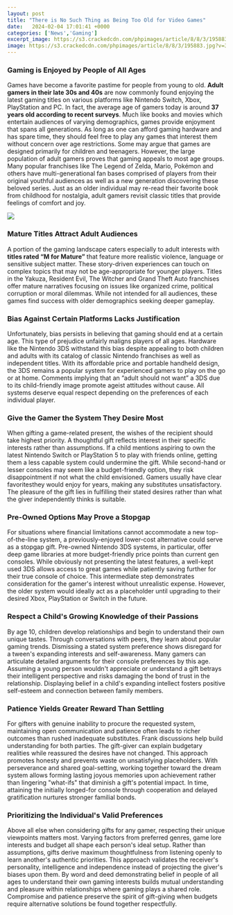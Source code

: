 ```yaml
---
layout: post
title: "There is No Such Thing as Being Too Old for Video Games"
date:   2024-02-04 17:01:41 +0000
categories: ['News','Gaming']
excerpt_image: https://s3.crackedcdn.com/phpimages/article/8/8/3/195883.jpg?v=3
image: https://s3.crackedcdn.com/phpimages/article/8/8/3/195883.jpg?v=3
---
```


### Gaming is Enjoyed by People of All Ages
Games have become a favorite pastime for people from young to old. **Adult gamers in their late 30s and 40s** are now commonly found enjoying the latest gaming titles on various platforms like Nintendo Switch, Xbox, PlayStation and PC. In fact, the average age of gamers today is around **37 years old according to recent surveys**. Much like books and movies which entertain audiences of varying demographics, games provide enjoyment that spans all generations. As long as one can afford gaming hardware and has spare time, they should feel free to play any games that interest them without concern over age restrictions.
Some may argue that games are designed primarily for children and teenagers. However, the large population of adult gamers proves that gaming appeals to most age groups. Many popular franchises like The Legend of Zelda, Mario, Pokémon and others have multi-generational fan bases comprised of players from their original youthful audiences as well as a new generation discovering these beloved series. Just as an older individual may re-read their favorite book from childhood for nostalgia, adult gamers revisit classic titles that provide feelings of comfort and joy. 

![](https://s3.crackedcdn.com/phpimages/article/8/8/3/195883.jpg?v=3)
### Mature Titles Attract Adult Audiences
A portion of the gaming landscape caters especially to adult interests with **titles rated “M for Mature”** that feature more realistic violence, language or sensitive subject matter. These story-driven experiences can touch on complex topics that may not be age-appropriate for younger players. Titles in the Yakuza, Resident Evil, The Witcher and Grand Theft Auto franchises offer mature narratives focusing on issues like organized crime, political corruption or moral dilemmas. While not intended for all audiences, these games find success with older demographics seeking deeper gameplay. 
### Bias Against Certain Platforms Lacks Justification
Unfortunately, bias persists in believing that gaming should end at a certain age. This type of prejudice unfairly maligns players of all ages. Hardware like the Nintendo 3DS withstand this bias despite appealing to both children and adults with its catalog of classic Nintendo franchises as well as independent titles. With its affordable price and portable handheld design, the 3DS remains a popular system for experienced gamers to play on the go or at home. Comments implying that an “adult should not want” a 3DS due to its child-friendly image promote ageist attitudes without cause. All systems deserve equal respect depending on the preferences of each individual player.
### Give the Gamer the System They Desire Most 
When gifting a game-related present, the wishes of the recipient should take highest priority. A thoughtful gift reflects interest in their specific interests rather than assumptions. If a child mentions aspiring to own the latest Nintendo Switch or PlayStation 5 to play with friends online, getting them a less capable system could undermine the gift. While second-hand or lesser consoles may seem like a budget-friendly option, they risk disappointment if not what the child envisioned. Gamers usually have clear favoritesthey would enjoy for years, making any substitutes unsatisfactory. The pleasure of the gift lies in fulfilling their stated desires rather than what the giver independently thinks is suitable.
### Pre-Owned Options May Prove a Stopgap 
For situations where financial limitations cannot accommodate a new top-of-the-line system, a previously-enjoyed lower-cost alternative could serve as a stopgap gift. Pre-owned Nintendo 3DS systems, in particular, offer deep game libraries at more budget-friendly price points than current gen consoles. While obviously not presenting the latest features, a well-kept used 3DS allows access to great games while patiently saving further for their true console of choice. This intermediate step demonstrates consideration for the gamer's interest without unrealistic expense. However, the older system would ideally act as a placeholder until upgrading to their desired Xbox, PlayStation or Switch in the future.
### Respect a Child's Growing Knowledge of their Passions
By age 10, children develop relationships and begin to understand their own unique tastes. Through conversations with peers, they learn about popular gaming trends. Dismissing a stated system preference shows disregard for a tween's expanding interests and self-awareness. Many gamers can articulate detailed arguments for their console preferences by this age. Assuming a young person wouldn't appreciate or understand a gift betrays their intelligent perspective and risks damaging the bond of trust in the relationship. Displaying belief in a child's expanding intellect fosters positive self-esteem and connection between family members.
### Patience Yields Greater Reward Than Settling 
For gifters with genuine inability to procure the requested system, maintaining open communication and patience often leads to richer outcomes than rushed inadequate substitutes. Frank discussions help build understanding for both parties. The gift-giver can explain budgetary realities while reassured the desires have not changed. This approach promotes honesty and prevents waste on unsatisfying placeholders. With perseverance and shared goal-setting, working together toward the dream system allows forming lasting joyous memories upon achievement rather than lingering "what-ifs" that diminish a gift's potential impact. In time, attaining the initially longed-for console through cooperation and delayed gratification nurtures stronger familial bonds.
### Prioritizing the Individual's Valid Preferences
Above all else when considering gifts for any gamer, respecting their unique viewpoints matters most. Varying factors from preferred genres, game lore interests and budget all shape each person's ideal setup. Rather than assumptions, gifts derive maximum thoughtfulness from listening openly to learn another's authentic priorities. This approach validates the receiver's personality, intelligence and independence instead of projecting the giver's biases upon them. By word and deed demonstrating belief in people of all ages to understand their own gaming interests builds mutual understanding and pleasure within relationships where gaming plays a shared role. Compromise and patience preserve the spirit of gift-giving when budgets require alternative solutions be found together respectfully.